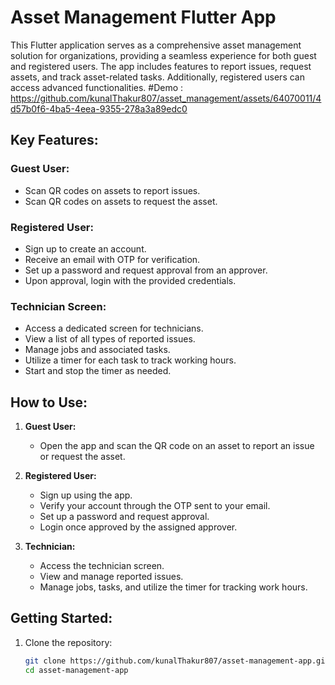 # Asset Management Flutter App

This Flutter application serves as a comprehensive asset management solution for organizations, providing a seamless experience for both guest and registered users. The app includes features to report issues, request assets, and track asset-related tasks. Additionally, registered users can access advanced functionalities.
#Demo :
https://github.com/kunalThakur807/asset_management/assets/64070011/4d57b0f6-4ba5-4eea-9355-278a3a89edc0
## Key Features:

### Guest User:
- Scan QR codes on assets to report issues.
- Scan QR codes on assets to request the asset.

### Registered User:
- Sign up to create an account.
- Receive an email with OTP for verification.
- Set up a password and request approval from an approver.
- Upon approval, login with the provided credentials.

### Technician Screen:
- Access a dedicated screen for technicians.
- View a list of all types of reported issues.
- Manage jobs and associated tasks.
- Utilize a timer for each task to track working hours.
- Start and stop the timer as needed.

## How to Use:

1. **Guest User:**
   - Open the app and scan the QR code on an asset to report an issue or request the asset.

2. **Registered User:**
   - Sign up using the app.
   - Verify your account through the OTP sent to your email.
   - Set up a password and request approval.
   - Login once approved by the assigned approver.

3. **Technician:**
   - Access the technician screen.
   - View and manage reported issues.
   - Manage jobs, tasks, and utilize the timer for tracking work hours.

## Getting Started:

1. Clone the repository:
   ```bash
   git clone https://github.com/kunalThakur807/asset-management-app.git
   cd asset-management-app
